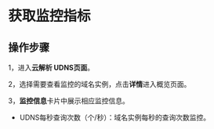 
# 获取监控指标

## 操作步骤

1，进入**云解析 UDNS页面**。

2，选择需要查看监控的域名实例，点击**详情**进入概览页面。

3，**监控信息**卡片中展示相应监控信息。

* UDNS每秒查询次数（个/秒）：域名实例每秒的查询次数监控。
